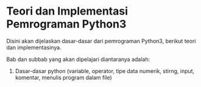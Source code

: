 # Teori dan Implementasi Pemrograman Python3 
Disini akan dijelaskan dasar-dasar dari pemrograman Python3, berikut teori dan implementasinya.

Bab dan subbab yang akan dipelajari diantaranya adalah:
1. Dasar-dasar python (variable, operator, tipe data numerik, stirng, input, komentar, menulis program dalam file)
